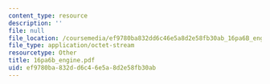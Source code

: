 ```yaml
---
content_type: resource
description: ''
file: null
file_location: /coursemedia/ef9780ba832dd6c46e5a8d2e58fb30ab_16pa6B_engine.pdf
file_type: application/octet-stream
resourcetype: Other
title: 16pa6b_engine.pdf
uid: ef9780ba-832d-d6c4-6e5a-8d2e58fb30ab
---
```

